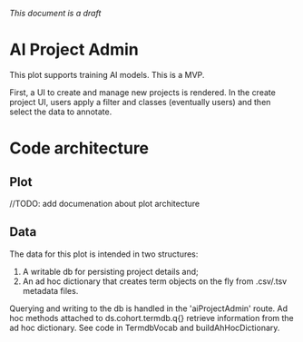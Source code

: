 _This document is a draft_

# AI Project Admin
This plot supports training AI models. This is a MVP. 

First, a UI to create and manage new projects is rendered. In the create project UI, users apply a filter and classes (eventually users) and then select the data to annotate. 


# Code architecture
## Plot
//TODO: add documenation about plot architecture

## Data 
The data for this plot is intended in two structures: 
1. A writable db for persisting project details and;  
2. An ad hoc dictionary that creates term objects on the fly from .csv/.tsv metadata files. 

Querying and writing to the db is handled in the 'aiProjectAdmin' route. Ad hoc methods attached to ds.cohort.termdb.q{} retrieve information from the ad hoc dictionary. See code in TermdbVocab and buildAhHocDictionary. 